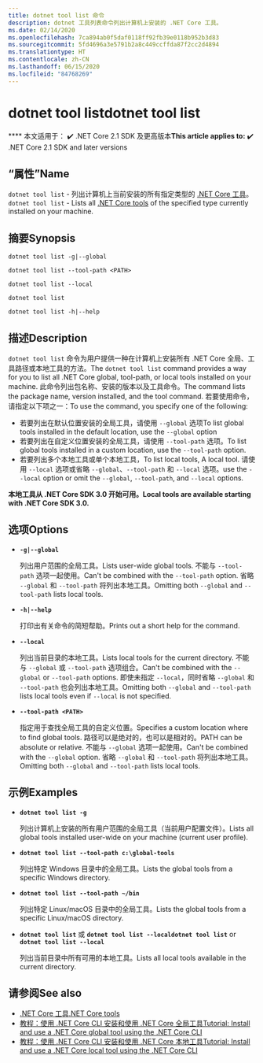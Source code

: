 ```yaml
---
title: dotnet tool list 命令
description: dotnet 工具列表命令列出计算机上安装的 .NET Core 工具。
ms.date: 02/14/2020
ms.openlocfilehash: 7ca894ab0f5daf0118ff92fb39e0118b952b3d83
ms.sourcegitcommit: 5fd4696a3e5791b2a8c449ccffda87f2cc2d4894
ms.translationtype: HT
ms.contentlocale: zh-CN
ms.lasthandoff: 06/15/2020
ms.locfileid: "84768269"
---
```

# <a name="dotnet-tool-list"></a><span data-ttu-id="0042c-103">dotnet tool list</span><span class="sxs-lookup"><span data-stu-id="0042c-103">dotnet tool list</span></span>

<span data-ttu-id="0042c-104">\*\*\*\* 本文适用于： ✔️ .NET Core 2.1 SDK 及更高版本</span><span class="sxs-lookup"><span data-stu-id="0042c-104">**This article applies to:** ✔️ .NET Core 2.1 SDK and later versions</span></span>

## <a name="name"></a><span data-ttu-id="0042c-105">“属性”</span><span class="sxs-lookup"><span data-stu-id="0042c-105">Name</span></span>

<span data-ttu-id="0042c-106">`dotnet tool list` - 列出计算机上当前安装的所有指定类型的 [.NET Core 工具](global-tools.md)。</span><span class="sxs-lookup"><span data-stu-id="0042c-106">`dotnet tool list` - Lists all [.NET Core tools](global-tools.md) of the specified type currently installed on your machine.</span></span>

## <a name="synopsis"></a><span data-ttu-id="0042c-107">摘要</span><span class="sxs-lookup"><span data-stu-id="0042c-107">Synopsis</span></span>

```dotnetcli
dotnet tool list -g|--global

dotnet tool list --tool-path <PATH>

dotnet tool list --local

dotnet tool list

dotnet tool list -h|--help
```

## <a name="description"></a><span data-ttu-id="0042c-108">描述</span><span class="sxs-lookup"><span data-stu-id="0042c-108">Description</span></span>

<span data-ttu-id="0042c-109">`dotnet tool list` 命令为用户提供一种在计算机上安装所有 .NET Core 全局、工具路径或本地工具的方法。</span><span class="sxs-lookup"><span data-stu-id="0042c-109">The `dotnet tool list` command provides a way for you to list all .NET Core global, tool-path, or local tools installed on your machine.</span></span> <span data-ttu-id="0042c-110">此命令列出包名称、安装的版本以及工具命令。</span><span class="sxs-lookup"><span data-stu-id="0042c-110">The command lists the package name, version installed, and the tool command.</span></span>  <span data-ttu-id="0042c-111">若要使用命令，请指定以下项之一：</span><span class="sxs-lookup"><span data-stu-id="0042c-111">To use the command, you specify one of the following:</span></span>

* <span data-ttu-id="0042c-112">若要列出在默认位置安装的全局工具，请使用 `--global` 选项</span><span class="sxs-lookup"><span data-stu-id="0042c-112">To list global tools installed in the default location, use the `--global` option</span></span>
* <span data-ttu-id="0042c-113">若要列出在自定义位置安装的全局工具，请使用 `--tool-path` 选项。</span><span class="sxs-lookup"><span data-stu-id="0042c-113">To list global tools installed in a custom location, use the `--tool-path` option.</span></span>
* <span data-ttu-id="0042c-114">若要列出多个本地工具或单个本地工具，</span><span class="sxs-lookup"><span data-stu-id="0042c-114">To list local tools, A local tool.</span></span> <span data-ttu-id="0042c-115">请使用 `--local` 选项或省略 `--global`、`--tool-path` 和 `--local` 选项。</span><span class="sxs-lookup"><span data-stu-id="0042c-115">use the `--local` option or omit the `--global`, `--tool-path`, and `--local` options.</span></span>

<span data-ttu-id="0042c-116">**本地工具从 .NET Core SDK 3.0 开始可用。**</span><span class="sxs-lookup"><span data-stu-id="0042c-116">**Local tools are available starting with .NET Core SDK 3.0.**</span></span>

## <a name="options"></a><span data-ttu-id="0042c-117">选项</span><span class="sxs-lookup"><span data-stu-id="0042c-117">Options</span></span>

- **`-g|--global`**

  <span data-ttu-id="0042c-118">列出用户范围的全局工具。</span><span class="sxs-lookup"><span data-stu-id="0042c-118">Lists user-wide global tools.</span></span> <span data-ttu-id="0042c-119">不能与 `--tool-path` 选项一起使用。</span><span class="sxs-lookup"><span data-stu-id="0042c-119">Can't be combined with the `--tool-path` option.</span></span> <span data-ttu-id="0042c-120">省略 `--global` 和 `--tool-path` 将列出本地工具。</span><span class="sxs-lookup"><span data-stu-id="0042c-120">Omitting both `--global` and `--tool-path` lists local tools.</span></span>

- **`-h|--help`**

  <span data-ttu-id="0042c-121">打印出有关命令的简短帮助。</span><span class="sxs-lookup"><span data-stu-id="0042c-121">Prints out a short help for the command.</span></span>

- **`--local`**

  <span data-ttu-id="0042c-122">列出当前目录的本地工具。</span><span class="sxs-lookup"><span data-stu-id="0042c-122">Lists local tools for the current directory.</span></span> <span data-ttu-id="0042c-123">不能与 `--global` 或 `--tool-path` 选项组合。</span><span class="sxs-lookup"><span data-stu-id="0042c-123">Can't be combined with the `--global` or `--tool-path` options.</span></span> <span data-ttu-id="0042c-124">即使未指定 `--local`，同时省略 `--global` 和 `--tool-path` 也会列出本地工具。</span><span class="sxs-lookup"><span data-stu-id="0042c-124">Omitting both `--global` and `--tool-path` lists local tools even if `--local` is not specified.</span></span>

- **`--tool-path <PATH>`**

  <span data-ttu-id="0042c-125">指定用于查找全局工具的自定义位置。</span><span class="sxs-lookup"><span data-stu-id="0042c-125">Specifies a custom location where to find global tools.</span></span> <span data-ttu-id="0042c-126">路径可以是绝对的，也可以是相对的。</span><span class="sxs-lookup"><span data-stu-id="0042c-126">PATH can be absolute or relative.</span></span> <span data-ttu-id="0042c-127">不能与 `--global` 选项一起使用。</span><span class="sxs-lookup"><span data-stu-id="0042c-127">Can't be combined with the `--global` option.</span></span> <span data-ttu-id="0042c-128">省略 `--global` 和 `--tool-path` 将列出本地工具。</span><span class="sxs-lookup"><span data-stu-id="0042c-128">Omitting both `--global` and `--tool-path` lists local tools.</span></span>

## <a name="examples"></a><span data-ttu-id="0042c-129">示例</span><span class="sxs-lookup"><span data-stu-id="0042c-129">Examples</span></span>

- **`dotnet tool list -g`**

  <span data-ttu-id="0042c-130">列出计算机上安装的所有用户范围的全局工具（当前用户配置文件）。</span><span class="sxs-lookup"><span data-stu-id="0042c-130">Lists all global tools installed user-wide on your machine (current user profile).</span></span>

- **`dotnet tool list --tool-path c:\global-tools`**

  <span data-ttu-id="0042c-131">列出特定 Windows 目录中的全局工具。</span><span class="sxs-lookup"><span data-stu-id="0042c-131">Lists the global tools from a specific Windows directory.</span></span>

- **`dotnet tool list --tool-path ~/bin`**

  <span data-ttu-id="0042c-132">列出特定 Linux/macOS 目录中的全局工具。</span><span class="sxs-lookup"><span data-stu-id="0042c-132">Lists the global tools from a specific Linux/macOS directory.</span></span>

- <span data-ttu-id="0042c-133">**`dotnet tool list`** 或 **`dotnet tool list --local`**</span><span class="sxs-lookup"><span data-stu-id="0042c-133">**`dotnet tool list`** or **`dotnet tool list --local`**</span></span>

  <span data-ttu-id="0042c-134">列出当前目录中所有可用的本地工具。</span><span class="sxs-lookup"><span data-stu-id="0042c-134">Lists all local tools available in the current directory.</span></span>

## <a name="see-also"></a><span data-ttu-id="0042c-135">请参阅</span><span class="sxs-lookup"><span data-stu-id="0042c-135">See also</span></span>

- [<span data-ttu-id="0042c-136">.NET Core 工具</span><span class="sxs-lookup"><span data-stu-id="0042c-136">.NET Core tools</span></span>](global-tools.md)
- [<span data-ttu-id="0042c-137">教程：使用 .NET Core CLI 安装和使用 .NET Core 全局工具</span><span class="sxs-lookup"><span data-stu-id="0042c-137">Tutorial: Install and use a .NET Core global tool using the .NET Core CLI</span></span>](global-tools-how-to-use.md)
- [<span data-ttu-id="0042c-138">教程：使用 .NET Core CLI 安装和使用 .NET Core 本地工具</span><span class="sxs-lookup"><span data-stu-id="0042c-138">Tutorial: Install and use a .NET Core local tool using the .NET Core CLI</span></span>](local-tools-how-to-use.md)
